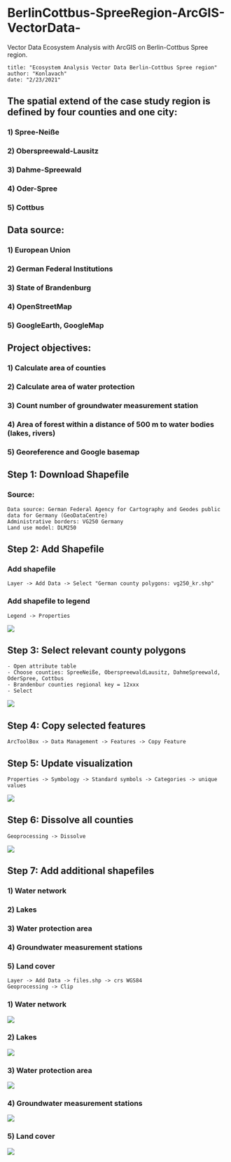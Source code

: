 # BerlinCottbus-SpreeRegion-ArcGIS-VectorData-
Vector Data Ecosystem Analysis with ArcGIS on Berlin-Cottbus Spree region.

```
title: "Ecosystem Analysis Vector Data Berlin-Cottbus Spree region"
author: "Konlavach"
date: "2/23/2021"
```

## The spatial extend of the case study region is defined by four counties and one city:
### 1)	Spree-Neiße
### 2)	Oberspreewald-Lausitz
### 3)	Dahme-Spreewald
### 4)	Oder-Spree
### 5)	Cottbus

## Data source:
### 1)	European Union
### 2)	German Federal Institutions
### 3)	State of Brandenburg
### 4)	OpenStreetMap
### 5)	GoogleEarth, GoogleMap

## Project objectives:
### 1) Calculate area of counties
### 2) Calculate area of water protection
### 3) Count number of groundwater measurement station
### 4) Area of forest within a distance of 500 m to water bodies (lakes, rivers)
### 5) Georeference and Google basemap

## Step 1: Download Shapefile 
### Source: 

```
Data source: German Federal Agency for Cartography and Geodes public data for Germany (GeoDataCentre)
Administrative borders: VG250 Germany
Land use model: DLM250
```

## Step 2: Add Shapefile

### Add shapefile 
```
Layer -> Add Data -> Select "German county polygons: vg250_kr.shp"
```

### Add shapefile to legend
```
Legend -> Properties
```
![](AddShapefile.png)<!-- -->

## Step 3: Select relevant county polygons

```
- Open attribute table
- Choose counties: SpreeNeiße, OberspreewaldLausitz, DahmeSpreewald, OderSpree, Cottbus
- Brandenbur counties regional key = 12xxx
- Select
```
![](SelectCottbus.png)<!-- -->

## Step 4: Copy selected features
```
ArcToolBox -> Data Management -> Features -> Copy Feature
```

## Step 5: Update visualization
```
Properties -> Symbology -> Standard symbols -> Categories -> unique values
```
![](Symbology.png)<!-- -->

## Step 6: Dissolve all counties 
```
Geoprocessing -> Dissolve
```
![](Dissolve.png)<!-- -->

## Step 7: Add additional shapefiles
### 1) Water network
### 2) Lakes
### 3) Water protection area
### 4) Groundwater measurement stations
### 5) Land cover 

```
Layer -> Add Data -> files.shp -> crs WGS84
Geoprocessing -> Clip
```

### 1) Water network
![](WaterNetworks.png)<!-- -->

### 2) Lakes
![](Lakes.png)<!-- -->

### 3) Water protection area
![](WaterProtection.png)<!-- -->

### 4) Groundwater measurement stations
![](GroundWater-MeasurementStations.png)<!-- -->

### 5) Land cover 
![](LandCover.png)<!-- -->


